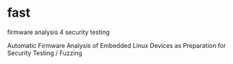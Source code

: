 # fast
firmware analysis 4 security testing

Automatic Firmware Analysis of Embedded Linux Devices as Preparation for Security Testing / Fuzzing

